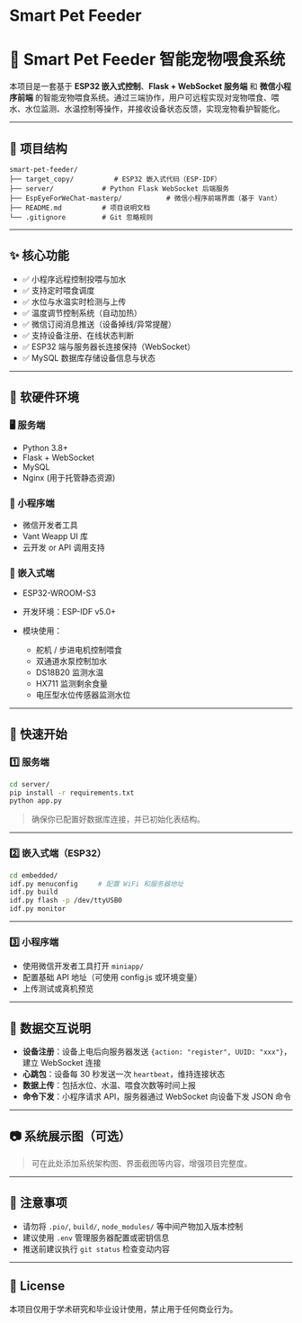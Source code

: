 # Smart Pet Feeder
# 🐾 Smart Pet Feeder 智能宠物喂食系统

本项目是一套基于 **ESP32 嵌入式控制**、**Flask + WebSocket 服务端** 和 **微信小程序前端** 的智能宠物喂食系统。通过三端协作，用户可远程实现对宠物喂食、喂水、水位监测、水温控制等操作，并接收设备状态反馈，实现宠物看护智能化。

---

## 📁 项目结构

```
smart-pet-feeder/
├── target_copy/          # ESP32 嵌入式代码（ESP-IDF）
├── server/            # Python Flask WebSocket 后端服务
├── EspEyeForWeChat-masterp/           # 微信小程序前端界面（基于 Vant）
├── README.md          # 项目说明文档
└── .gitignore         # Git 忽略规则
```

---

## ✨ 核心功能

* ✅ 小程序远程控制投喂与加水
* ✅ 支持定时喂食调度
* ✅ 水位与水温实时检测与上传
* ✅ 温度调节控制系统（自动加热）
* ✅ 微信订阅消息推送（设备掉线/异常提醒）
* ✅ 支持设备注册、在线状态判断
* ✅ ESP32 端与服务器长连接保持（WebSocket）
* ✅ MySQL 数据库存储设备信息与状态

---

## 🧪 软硬件环境

### 🖥 服务端

* Python 3.8+
* Flask + WebSocket
* MySQL
* Nginx (用于托管静态资源)

### 📱 小程序端

* 微信开发者工具
* Vant Weapp UI 库
* 云开发 or API 调用支持

### 🔧 嵌入式端

* ESP32-WROOM-S3
* 开发环境：ESP-IDF v5.0+
* 模块使用：

  * 舵机 / 步进电机控制喂食
  * 双通道水泵控制加水
  * DS18B20 监测水温
  * HX711 监测剩余食量
  * 电压型水位传感器监测水位

---

## 🚀 快速开始

### 1️⃣ 服务端

```bash
cd server/
pip install -r requirements.txt
python app.py
```

> 确保你已配置好数据库连接，并已初始化表结构。

---

### 2️⃣ 嵌入式端（ESP32）

```bash
cd embedded/
idf.py menuconfig     # 配置 WiFi 和服务器地址
idf.py build
idf.py flash -p /dev/ttyUSB0
idf.py monitor
```

---

### 3️⃣ 小程序端

* 使用微信开发者工具打开 `miniapp/`
* 配置基础 API 地址（可使用 config.js 或环境变量）
* 上传测试或真机预览

---

## 🧐 数据交互说明

* **设备注册**：设备上电后向服务器发送 `{action: "register", UUID: "xxx"}`，建立 WebSocket 连接
* **心跳包**：设备每 30 秒发送一次 `heartbeat`，维持连接状态
* **数据上传**：包括水位、水温、喂食次数等时间上报
* **命令下发**：小程序请求 API，服务器通过 WebSocket 向设备下发 JSON 命令

---

## 📷 系统展示图（可选）

> 可在此处添加系统架构图、界面截图等内容，增强项目完整度。

---

## 📌 注意事项

* 请勿将 `.pio/`, `build/`, `node_modules/` 等中间产物加入版本控制
* 建议使用 `.env` 管理服务器配置或密钥信息
* 推送前建议执行 `git status` 检查变动内容

---

## 📄 License

本项目仅用于学术研究和毕业设计使用，禁止用于任何商业行为。
